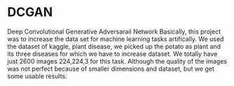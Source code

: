 # DCGAN
Deep Convolutional Generative Adversarail Network
Basically, this project was to increase the data set for machine learning tasks artifically. We used the dataset of kaggle, plant disease,
we picked up the potato as plant and its three diseases for which we have to increase dataset. We totally have just 2600 images 224,224,3 for this task.
Although the quality of the images was not perfect because of smaller dimensions and dataset, but we get some usable results.
